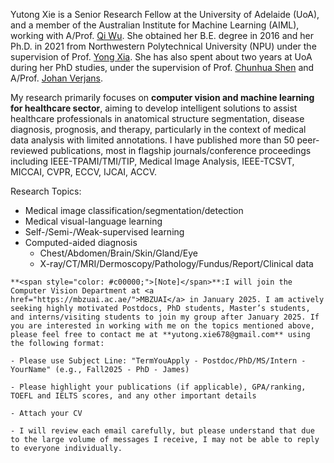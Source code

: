 Yutong Xie is a Senior Research Fellow at the University of Adelaide (UoA), and a member of the Australian Institute for Machine Learning (AIML), working with A/Prof. <a href="http://qi-wu.me/">Qi Wu</a>. She obtained her B.E. degree in 2016 and her Ph.D. in 2021 from Northwestern Polytechnical University (NPU) under the supervision of Prof. <a href="https://jszy.nwpu.edu.cn/en/yongxia.html">Yong Xia</a>. She has also spent about two years at UoA during her PhD studies, under the supervision of Prof. <a href="https://cshen.github.io/">Chunhua Shen</a> and A/Prof. <a href="https://researchers.adelaide.edu.au/profile/johan.verjans">Johan Verjans</a>. 


My research primarily focuses on **computer vision and machine learning for healthcare sector**, aiming to develop intelligent solutions to assist healthcare professionals in anatomical structure segmentation, disease diagnosis, prognosis, and therapy, particularly in the context of medical data analysis with limited annotations. I have published more than 50 peer-reviewed publications, most in flagship journals/conference proceedings including IEEE-TPAMI/TMI/TIP, Medical Image Analysis, IEEE-TCSVT, MICCAI, CVPR, ECCV, IJCAI, ACCV.

Research Topics:
- Medical image classification/segmentation/detection 
- Medical visual-language learning
- Self-/Semi-/Weak-supervised learning
- Computed-aided diagnosis
  - Chest/Abdomen/Brain/Skin/Gland/Eye
  - X-ray/CT/MRI/Dermoscopy/Pathology/Fundus/Report/Clinical data

```
**<span style="color: #c00000;">[Note]</span>**:I will join the Computer Vision Department at <a href="https://mbzuai.ac.ae/">MBZUAI</a> in January 2025. I am actively seeking highly motivated Postdocs, PhD students, Master’s students, and interns/visiting students to join my group after January 2025. If you are interested in working with me on the topics mentioned above, please feel free to contact me at **yutong.xie678@gmail.com** using the following format:

- Please use Subject Line: "TermYouApply - Postdoc/PhD/MS/Intern - YourName" (e.g., Fall2025 - PhD - James)

- Please highlight your publications (if applicable), GPA/ranking, TOEFL and IELTS scores, and any other important details

- Attach your CV

- I will review each email carefully, but please understand that due to the large volume of messages I receive, I may not be able to reply to everyone individually.
```
